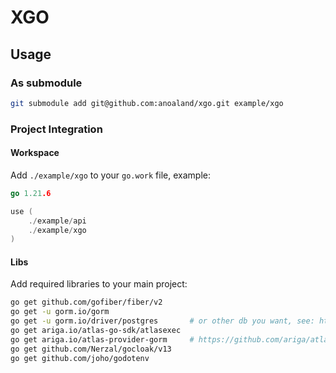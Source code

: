 # XGO

## Usage

### As submodule

```bash
git submodule add git@github.com:anoaland/xgo.git example/xgo
```

### Project Integration

#### Workspace

Add `./example/xgo` to your `go.work` file, example:

```go
go 1.21.6

use (
	./example/api
	./example/xgo
)
```

#### Libs

Add required libraries to your main project:

```bash
go get github.com/gofiber/fiber/v2
go get -u gorm.io/gorm
go get -u gorm.io/driver/postgres       # or other db you want, see: https://gorm.io/docs/#Install
go get ariga.io/atlas-go-sdk/atlasexec
go get ariga.io/atlas-provider-gorm     # https://github.com/ariga/atlas-provider-gorm
go get github.com/Nerzal/gocloak/v13
go get github.com/joho/godotenv
```
